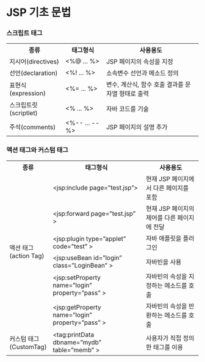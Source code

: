 # JSP 기초 문법

### 스크립트 태그

<table>
    <tr>
    	<th>종류</th>
        <th>태그형식</th>
        <th>사용용도</th>
    </tr>
    <tr>
    	<td>지시어(directives)</td>
        <td><%@ ... %></td>
        <td>JSP 페이지의 속성을 지정</td>
    </tr>
    <tr>
    	<td>선언(declaration)</td>
        <td><%! ... %></td>
        <td>소속변수 선언과 메소드 정의</td>
    </tr>
    <tr>
    	<td>표현식(expression)</td>
        <td><%= ... %></td>
        <td>변수, 계산식, 함수 호출 결과를 문자열 형태로 출력</td>
    </tr>
    <tr>
    	<td>스크립트릿(scriptlet)</td>
        <td><% ... %></td>
        <td>자바 코드를 기술</td>
    </tr>
    <tr>
    	<td>주석(comments)</td>
        <td><%-- ... --%></td>
        <td>JSP 페이지의 설명 추가</td>
    </tr>
</table>

### 액션 태그와 커스텀 태그

<table>
    <tr>
    	<th>종류</th>
        <th>태그형식</th>
        <th>사용용도</th>
    </tr>
    <tr>
    	<td rowspan="6">액션 태그<br/>(action Tag)</td>
        <td>&lt;jsp:include page=”test.jsp”&gt;
        </td>
        <td>현재 JSP 페이지에서 다른 페이지를 포함</td>
    </tr>
    <tr>
        <td>&lt;jsp:forward page=”test.jsp” &gt;</td>
        <td>현재 JSP 페이지의 제어를 다른 페이지에 전달</td>
    </tr>
    <tr>
        <td>&lt;jsp:plugin type=”applet” code=”test” &gt;</td>
        <td>자바 애플릿을 플러그인</td>
    </tr>
    <tr>
    	<td>&lt;jsp:useBean id=”login” class=”LoginBean” &gt;</td>
        <td>자바빈을 사용</td>
    </tr>
    <tr>
        <td>&lt;jsp:setProperty name=”login” property=”pass” &gt;</td>
        <td>자바빈의 속성을 지정하는 메소드를 호출</td>
    </tr>
    <tr>
    	<td>&lt;jsp:getProperty name=”login” property=”pass” &gt;</td>
        <td>자바빈의 속성을 반환하는 메소드를 호출</td>
    </tr>
	<tr>
        <td>커스텀 태그<br/>(CustomTag)</td>
        <td>&lt;tag:printData dbname=”mydb” table=”memb” &gt;</td>
        <td>사용자가 직접 정의한 태그를 이용</td>
	</tr>
</table>

